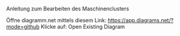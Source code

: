 Anleitung zum Bearbeiten des Maschinenclusters

Öffne diagramm.net mittels diesem Link: https://app.diagrams.net/?mode=github
Klicke auf: Open Existing Diagram
